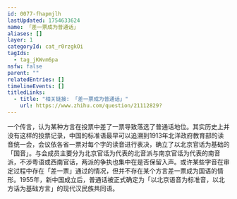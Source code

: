 ```yaml
---
id: 0077-fhapmjlh
lastUpdated: 1754633624
name: 「差一票成为普通话」
aliases: []
layer: 1
categoryId: cat_r0rzgkOi
tagIds:
  - tag_jKWvm6pa
nsfw: false
parent: ""
relatedEntries: []
timelineEvents: []
titledLinks:
  - title: "相关链接: 「差一票成为普通话」"
    url: https://www.zhihu.com/question/21112829?
---
```


一个传言，认为某种方言在投票中差了一票导致落选了普通话地位。其实历史上并没有这样的投票记录，中国的标准语最早可以追溯到1913年北洋政府教育部的读音统一会，会议依各省一票对每个字的读音进行表决，确立了以北京官话为基础的「国音」。与会成员主要分为北京官话为代表的北音派与南京官话为代表的南音派，不涉粤语或西南官话，两派的争执也集中在是否保留入声。或许某些字音在审定过程中存在「差一票」通过的情况，但并不存在某个方言差一票成为国语的情形。1955年，新中国成立后，普通话被正式确定为「以北京语音为标准音，以北方话为基础方言」的现代汉民族共同语。